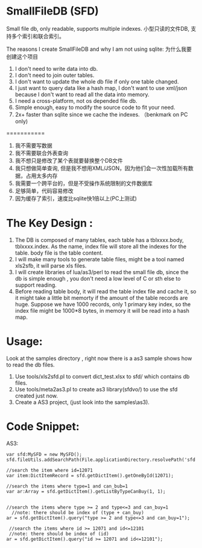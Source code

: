 SmallFileDB  (SFD)
===========

Small file db, only readable, supports multiple indexes. 小型只读的文件DB, 支持多个索引和联合索引。

The reasons I create SmallFileDB and why I am not using  sqlite: 为什么我要创建这个项目

1. I don't need to write data into db.
2. I don't need to join outer tables.
3. I don't want to update the whole db file if only one table changed.
4. I just want to query data like a hash map,  I don't want to use xml/json because I don't want to read all the data into memory.
5. I need a cross-platform, not os depended file db.
6. Simple enough, easy to modify the source code to fit your need.
7. 2x+ faster than sqlite since we cache the indexes. （benkmark on PC only)

===========
1. 我不需要写数据
2. 我不需要联合外表查询
3. 我不想只是修改了某个表就要替换整个DB文件
4. 我只想做简单查询, 但是我不想用XML/JSON，因为他们会一次性加载所有数据，占用太多内存
5. 我需要一个跨平台的，但是不受操作系统限制的文件数据库
6. 足够简单，代码容易修改
7. 因为缓存了索引，速度比sqlite快1倍以上(PC上测试)


The Key Design :
===========

1. The DB is composed of many tables, each table has a tblxxxx.body, tblxxxx.index.  As the name,  index file will store all the indexes for the table. body file is the table content.
2. I will make many tools to generate table files, might  be a tool named xls2sfb, it will parse xls files.
3. I will create libraries of lua/as3/perl to read the small file db, since the db is simple enough , you don't need a low level of C or sth else to support reading.
4. Before reading table body, it will read the table index file and cache it, so it might take a little bit memorty if the amount of the table records are huge. Suppose we have 1000 records, only 1 primary key index,  so the index file might be 1000*8 bytes, in memory it will be read into a hash map.

Usage:
===========
Look at the samples directory  , right now there is a as3 sample shows how to read the db files.

1. Use tools/xls2sfd.pl to convert dict_test.xlsx to sfd/ which contains db files.
2. Use tools/meta2as3.pl to create as3 library(sfdvo/) to use the sfd  created just now.
3. Create a AS3 project, (just look into the samples\as3).

Code Snippet:
===========

AS3:

    var sfd:MySFD = new MySFD();
    sfd.fileUtils.addSearchPath(File.applicationDirectory.resolvePath('sfd'));

    //search the item where id=12071
    var item:DictItemRecord = sfd.getDictItem().getOneById(12071);

    //search the items where type=1 and can_bub=1
    var ar:Array = sfd.getDictItem().getListByTypeCanBuy(1, 1);


    //search the items where type >= 2 and type<=3 and can_buy=1  
      //note: there should be index of (type + can_buy)
    ar = sfd.getDictItem().query("type >= 2 and type<=3 and can_buy=1");

     //search the items where id >= 12071 and id<=12101 
     //note: there should be index of (id)
    ar = sfd.getDictItem().query("id >= 12071 and id<=12101");






